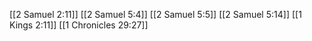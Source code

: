 [[2 Samuel 2:11]]
[[2 Samuel 5:4]]
[[2 Samuel 5:5]]
[[2 Samuel 5:14]]
[[1 Kings 2:11]]
[[1 Chronicles 29:27]]
